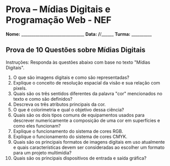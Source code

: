 # **Prova – Mídias Digitais e Programação Web - NEF**

**Nome:** _______________________________
**Data:** ____/____/______
**Turma:** __________

## Prova de 10 Questões sobre Mídias Digitais

Instruções: Responda às questões abaixo com base no texto "Mídias Digitais".

1. O que são imagens digitais e como são representadas?
2. Explique o conceito de resolução espacial da visão e sua relação com pixels.
3. Quais são os três sentidos diferentes da palavra "cor" mencionados no texto e como são definidos?
4. Descreva os três atributos principais da cor.
5. O que é colorimetria e qual o objetivo dessa ciência?
6. Quais são os dois tipos comuns de equipamentos usados para descrever numericamente a composição de uma cor em superfícies e como eles funcionam?
7. Explique o funcionamento do sistema de cores RGB.
8. Explique o funcionamento do sistema de cores CMYK.
9. Quais são os principais formatos de imagens digitais em uso atualmente e quais características devem ser consideradas ao escolher um formato para um projeto multimídia?
10. Quais são os principais dispositivos de entrada e saída gráfica?
